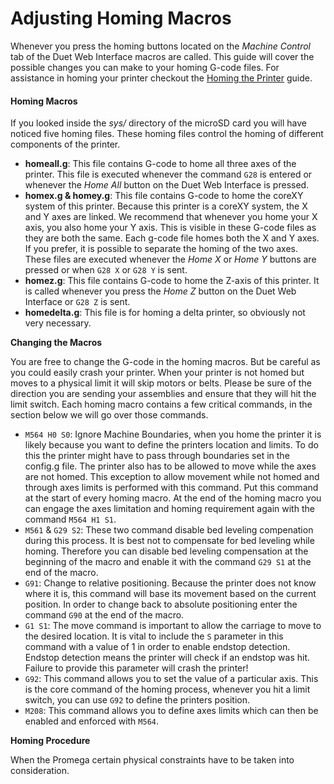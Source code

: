# Adjusting Homing Macros

Whenever you press the homing buttons located on the _Machine Control_ tab of the Duet Web Interface macros are called. This guide will cover the possible changes you can make to your homing G-code files. For assistance in homing your printer checkout the [Homing the Printer](http://promega.printm3d.com/books/user-manual/page/homing-the-printer) guide.

#### Homing Macros

If you looked inside the _sys/_ directory of the microSD card you will have noticed five homing files. These homing files control the homing of different components of the printer.

* **homeall.g**: This file contains G-code to home all three axes of the printer. This file is executed whenever the command `G28` is entered or whenever the _Home All_ button on the Duet Web Interface is pressed.
* **homex.g & homey.g**: This file contains G-code to home the coreXY system of this printer. Because this printer is a coreXY system, the X and Y axes are linked. We recommend that whenever you home your X axis, you also home your Y axis. This is visible in these G-code files as they are both the same. Each g-code file homes both the X and Y axes. If you prefer, it is possible to separate the homing of the two axes. These files are executed whenever the _Home X_ or _Home Y_ buttons are pressed or when `G28 X` or `G28 Y` is sent.
* **homez.g**: This file contains G-code to home the Z-axis of this printer. It is called whenever you press the _Home Z_ button on the Duet Web Interface or `G28 Z` is sent.
* **homedelta.g**: This file is for homing a delta printer, so obviously not very necessary.

**Changing the Macros**

You are free to change the G-code in the homing macros. But be careful as you could easily crash your printer. When your printer is not homed but moves to a physical limit it will skip motors or belts. Please be sure of the direction you are sending your assemblies and ensure that they will hit the limit switch. Each homing macro contains a few critical commands, in the section below we will go over those commands.

* `M564 H0 S0`: Ignore Machine Boundaries, when you home the printer it is likely because you want to define the printers location and limits. To do this the printer might have to pass through boundaries set in the config.g file. The printer also has to be allowed to move while the axes are not homed. This exception to allow movement while not homed and through axes limits is performed with this command. Put this command at the start of every homing macro. At the end of the homing macro you can engage the axes limitation and homing requirement again with the command `M564 H1 S1`.
* `M561` & `G29 S2`: These two command disable bed leveling compenation during this process. It is best not to compensate for bed leveling while homing. Therefore you can disable bed leveling compensation at the beginning of the macro and enable it with the command `G29 S1` at the end of the macro.
* `G91`: Change to relative positioning. Because the printer does not know where it is, this command will base its movement based on the current position. In order to change back to absolute positioning enter the command `G90` at the end of the macro.
* `G1 S1`: The move command is important to allow the carriage to move to the desired location. It is vital to include the `S` parameter in this command with a value of 1 in order to enable endstop detection. Endstop detection means the printer will check if an endstop was hit. Failure to provide this parameter will crash the printer!
* `G92`: This command allows you to set the value of a particular axis. This is the core command of the homing process, whenever you hit a limit switch, you can use `G92` to define the printers position.
* `M208`: This command allows you to define axes limits which can then be enabled and enforced with `M564`.

**Homing Procedure**

When the Promega certain physical constraints have to be taken into consideration.

